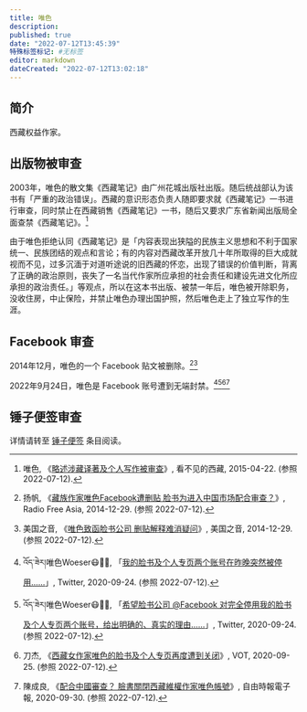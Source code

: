```yaml
---
title: 唯色
description:
published: true
date: "2022-07-12T13:45:39"
特殊标签标记: #无标签
editor: markdown
dateCreated: "2022-07-12T13:02:18"
---
```


## 简介

西藏权益作家。

## 出版物被审查

2003年，唯色的散文集《西藏笔记》由广州花城出版社出版。随后统战部认为该书有「严重的政治错误」。西藏的意识形态负责人随即要求就《西藏笔记》一书进行审查，同时禁止在西藏销售《西藏笔记》一书，随后又要求广东省新闻出版局全面查禁《西藏笔记》。[^1414]

[^1414]: 唯色, 《[略述涉藏译著及个人写作被审查](https://web.archive.org/web/20220206041414/http://woeser.middle-way.net/2015/04/blog-post_22.html)》, 看不见的西藏, 2015-04-22. (参照 2022-07-12).

由于唯色拒绝认同《西藏笔记》是「内容表现出狭隘的民族主义思想和不利于国家统一、民族团结的观点和言论；有的内容对西藏改革开放几十年所取得的巨大成就视而不见，过多沉湎于对道听途说的旧西藏的怀恋，出现了错误的价值判断，背离了正确的政治原则，丧失了一名当代作家所应承担的社会责任和建设先进文化所应承担的政治责任。」等观点，所以在这本书出版、被禁一年后，唯色被开除职务，没收住房，中止保险，并禁止唯色办理出国护照，然后唯色走上了独立写作的生涯。

## Facebook 审查

2014年12月，唯色的一个 Facebook 贴文被删除。[^4101][^2577156]

[^4101]: 扬帆, 《[藏族作家唯色Facebook遭删贴 脸书为进入中国市场配合审查？](https://web.archive.org/web/20210511173156/https://www.rfa.org/mandarin/yataibaodao/meiti/yf1-12292014101150.html)》, Radio Free Asia, 2014-12-29. (参照 2022-07-12).

[^2577156]: 美国之音, 《[唯色致函脸书公司 删贴解释难消疑问](https://web.archive.org/web/20210512055822/https://www.voachinese.com/a/facebook-deletes-post-of-woeser-20141229/2577156.html)》, 美国之音, 2014-12-29. (参照 2022-07-12).

2022年9月24日，唯色是 Facebook 账号遭到无端封禁。[^0738][^9698][^0954][^3308307]

[^0738]: འོད་ཟེར།唯色Woeser😷💙💛, 「[我的脸书及个人专页两个账号在昨晚突然被停用……](https://web.archive.org/web/20200924111239/https://twitter.com/degewa/status/1308938757685620738)」, Twitter, 2020-09-24. (参照 2022-07-12).

[^9698]: འོད་ཟེར།唯色Woeser😷💙💛, 「[希望脸书公司 @Facebook 对完全停用我的脸书及个人专页两个账号，给出明确的、真实的理由……](https://web.archive.org/web/20200924173523/https://twitter.com/degewa/status/1308950511249309698)」, Twitter, 2020-09-24. (参照 2022-07-12).

[^0954]: 刀杰, 《[西藏女作家唯色的脸书及个人专页再度遭到关闭](https://web.archive.org/web/20210512190954/https://cn.vot.org/2020/09/25/西藏女作家唯色的脸书及个人专页再度遭到关闭/)》, VOT, 2020-09-25. (参照 2022-07-12).

[^3308307]: 陳成良, 《[配合中國審查？ 臉書關閉西藏維權作家唯色帳號](https://web.archive.org/web/20201005034948/https://news.ltn.com.tw/news/world/breakingnews/3308307)》, 自由時報電子報, 2020-09-30. (参照 2022-07-12).

## 锤子便签审查

详情请转至 [锤子便签][] 条目阅读。

[锤子便签]: /software/锤子便签.md
